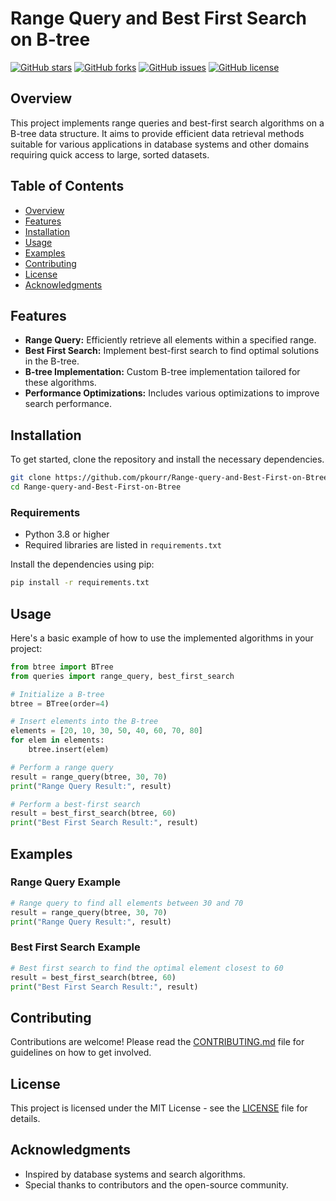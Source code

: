 # Range Query and Best First Search on B-tree

[![GitHub stars](https://img.shields.io/github/stars/pkourr/Range-query-and-Best-First-on-Btree.svg)](https://github.com/pkourr/Range-query-and-Best-First-on-Btree/stargazers)
[![GitHub forks](https://img.shields.io/github/forks/pkourr/Range-query-and-Best-First-on-Btree.svg)](https://github.com/pkourr/Range-query-and-Best-First-on-Btree/network)
[![GitHub issues](https://img.shields.io/github/issues/pkourr/Range-query-and-Best-First-on-Btree.svg)](https://github.com/pkourr/Range-query-and-Best-First-on-Btree/issues)
[![GitHub license](https://img.shields.io/github/license/pkourr/Range-query-and-Best-First-on-Btree.svg)](https://github.com/pkourr/Range-query-and-Best-First-on-Btree/blob/master/LICENSE)

## Overview

This project implements range queries and best-first search algorithms on a B-tree data structure. It aims to provide efficient data retrieval methods suitable for various applications in database systems and other domains requiring quick access to large, sorted datasets.

## Table of Contents

- [Overview](#overview)
- [Features](#features)
- [Installation](#installation)
- [Usage](#usage)
- [Examples](#examples)
- [Contributing](#contributing)
- [License](#license)
- [Acknowledgments](#acknowledgments)

## Features

- **Range Query:** Efficiently retrieve all elements within a specified range.
- **Best First Search:** Implement best-first search to find optimal solutions in the B-tree.
- **B-tree Implementation:** Custom B-tree implementation tailored for these algorithms.
- **Performance Optimizations:** Includes various optimizations to improve search performance.

## Installation

To get started, clone the repository and install the necessary dependencies.

```bash
git clone https://github.com/pkourr/Range-query-and-Best-First-on-Btree.git
cd Range-query-and-Best-First-on-Btree
```

### Requirements

- Python 3.8 or higher
- Required libraries are listed in `requirements.txt`

Install the dependencies using pip:

```bash
pip install -r requirements.txt
```

## Usage

Here's a basic example of how to use the implemented algorithms in your project:

```python
from btree import BTree
from queries import range_query, best_first_search

# Initialize a B-tree
btree = BTree(order=4)

# Insert elements into the B-tree
elements = [20, 10, 30, 50, 40, 60, 70, 80]
for elem in elements:
    btree.insert(elem)

# Perform a range query
result = range_query(btree, 30, 70)
print("Range Query Result:", result)

# Perform a best-first search
result = best_first_search(btree, 60)
print("Best First Search Result:", result)
```

## Examples

### Range Query Example

```python
# Range query to find all elements between 30 and 70
result = range_query(btree, 30, 70)
print("Range Query Result:", result)
```

### Best First Search Example

```python
# Best first search to find the optimal element closest to 60
result = best_first_search(btree, 60)
print("Best First Search Result:", result)
```

## Contributing

Contributions are welcome! Please read the [CONTRIBUTING.md](CONTRIBUTING.md) file for guidelines on how to get involved.

## License

This project is licensed under the MIT License - see the [LICENSE](LICENSE) file for details.

## Acknowledgments

- Inspired by database systems and search algorithms.
- Special thanks to contributors and the open-source community.
